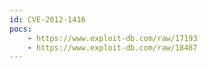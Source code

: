 ```yaml
---
id: CVE-2012-1416
pocs:
    - https://www.exploit-db.com/raw/17193
    - https://www.exploit-db.com/raw/18487
---
```

